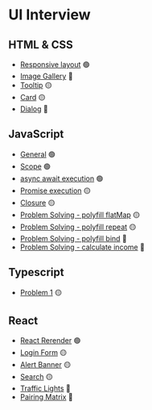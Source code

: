 # UI Interview


## HTML & CSS

- [Responsive layout](skills/HTML&CSS/layout-1.md) 🟢
- [Image Gallery](skills/HTML&CSS/layout-2.md) 🔴
- [Tooltip](skills/HTML&CSS/layout-3.md) 🟡
- [Card](skills/HTML&CSS/layout-4.md) 🟡
- [Dialog](skills/HTML&CSS/layout-5.md) 🔴

## JavaScript

- [General](skills/JavaScript/general.md) 🟢
- [Scope](skills/JavaScript/scope.md) 🟢
- [async await execution](skills/JavaScript/asyncAwait.md) 🟢
- [Promise execution](skills/JavaScript/promise.md) 🟡 
- [Closure](skills/JavaScript/closure.md) 🟡
- [Problem Solving - polyfill flatMap](skills/JavaScript/polyfillFlatMap.md) 🟡
- [Problem Solving - polyfill repeat](skills/JavaScript/polyfillRepeat.md) 🟡
- [Problem Solving - polyfill bind](skills/JavaScript/polyfillBind.md) 🔴
- [Problem Solving - calculate income](skills/JavaScript/calculateIncome.md) 🔴


## Typescript

- [Problem 1](skills/Typescript/problem1.md)  🟡

## React

- [React Rerender](skills/React/rerender.md)  🟢
- [Login Form](skills/React/loginForm.md)  🟡
- [Alert Banner](skills/React/alertBanner.md)  🟡
- [Search](skills/React/search.md)  🟡
- [Traffic Lights](skills/React/trafficLights.md)  🔴
- [Pairing Matrix](skills/React/pairingMatrix.md)  🔴


<!-- 
**Tags:** 🟢
**Tags:** 🟡
**Tags:** 🔴 
-->